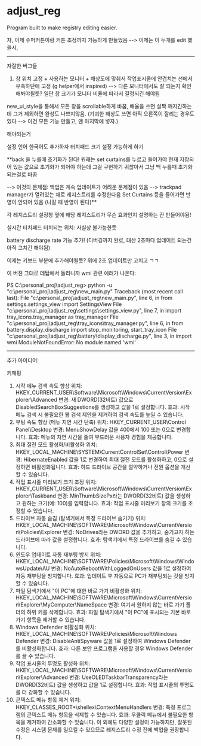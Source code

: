 # adjust_reg
Program built to make registry editing easier.

자, 이제 슈퍼커튼이랑 커튼 조정까지 가능하게 만들었음 --> 이제는 이 두개를 edit 했을시,
_______________
자잘한 버그들

1. 창 위치 고정 + 사용하는 모니터 + 해상도에 맞춰서 작업표시줄에 안겹치는 선에서 우측하단에 고정 (g helper에서 inspired)
--> 다른 모니터에서도 잘 되는지 확인해봐야될듯? 일단 창 크기가 모니터 비율에 따라서 결정되긴 해야됨

new_ui_style을 통해서 모든 창을 scrollable하게 바꿈, 배율을 쓰면 살짝 깨지긴하는데 그거 제외하면 완성도 나쁘지않음. (기괴한 해상도 쓰면 아직 오른쪽이 잘리는 경우도 있다 --> 이건 모든 기능 만들고, 맨 마지막에 넣자.)

해야되는거

설정 언어 한국어도 추가하자
터치패드 크기 설정 가능하게 하기

**back 을 누를때 초기화가 된다! 원래는 set curtains를 누르고 들어가야 현재 저장되어 있는 값으로 초기화가 되어야 하는데 그걸 구현하기 귀찮아서 그냥 백 누를때 초기화 되는걸로 바꿈

--> 이것의 문제점: 백업은 계속 업데이트가 어려운 문제점이 있음
--> trackpad manager가 열려있는 채로 레지스트리를 수정한다음 Set Curtains 등을 들어가면 반영이 안되어 있음 (나갈 때 반영이 된다)**

각 레지스트리 설정창 옆에 해당 레지스트리가 무슨 효과인지 설명하는 칸 만들어야됨!

실시간 터치패드 터치되는 위치: 사실상 불가능한듯

battery discharge rate 기능 추가! (디버깅까지 완료, 대산 2초마다 업데이트 되는건 아직 고치긴 해야됨)

이제는 키보드 부분에 추가해야될듯? 위에 2초 업데이트만 고치고 ㄱㄱ

이 버젼 그대로 데탑에서 돌리니까 wmi 관련 에러가 나온다:

PS C:\personal_proj\adjust_reg> python -u "c:\personal_proj\adjust_reg\new_main.py"
Traceback (most recent call last):
  File "c:\personal_proj\adjust_reg\new_main.py", line 6, in <module>
    from settings.settings_view import SettingsView
  File "c:\personal_proj\adjust_reg\settings\settings_view.py", line 7, in <module>
    import tray_icons.tray_manager as tray_manager
  File "c:\personal_proj\adjust_reg\tray_icons\tray_manager.py", line 6, in <module>
    from battery.display_discharge import stop_monitoring, start_tray_icon
  File "c:\personal_proj\adjust_reg\battery\display_discharge.py", line 3, in <module>
    import wmi
ModuleNotFoundError: No module named 'wmi'
_______________

추가 아이디어:

키매핑

1. 시작 메뉴 검색 속도 향상
위치: HKEY_CURRENT_USER\Software\Microsoft\Windows\CurrentVersion\Explorer\Advanced
변경: 새 DWORD(32비트) 값으로 DisabledSearchBoxSuggestions를 생성하고 값을 1로 설정합니다.
효과: 시작 메뉴 검색 시 불필요한 웹 검색 제안을 제거하여 검색 속도를 높일 수 있습니다.
2. 부팅 속도 향상 (메뉴 지연 시간 단축)
위치: HKEY_CURRENT_USER\Control Panel\Desktop
변경: MenuShowDelay 값을 400에서 100 또는 0으로 변경합니다.
효과: 메뉴의 지연 시간을 줄여 부드러운 사용자 경험을 제공합니다.
3. 최대 절전 모드 활성화/비활성화
위치: HKEY_LOCAL_MACHINE\SYSTEM\CurrentControlSet\Control\Power
변경: HibernateEnabled 값을 1로 변경하여 최대 절전 모드를 활성화하고, 0으로 설정하면 비활성화됩니다.
효과: 하드 드라이브 공간을 절약하거나 전원 옵션을 개선할 수 있습니다.
4. 작업 표시줄 미리보기 크기 조정
위치: HKEY_CURRENT_USER\Software\Microsoft\Windows\CurrentVersion\Explorer\Taskband
변경: MinThumbSizePx라는 DWORD(32비트) 값을 생성하고 원하는 크기(예: 100)를 입력합니다.
효과: 작업 표시줄 미리보기 창의 크기를 조정할 수 있습니다.
5. 드라이브 자동 숨김 (탐색기에서 특정 드라이브 숨기기)
위치: HKEY_LOCAL_MACHINE\SOFTWARE\Microsoft\Windows\CurrentVersion\Policies\Explorer
변경: NoDrives라는 DWORD 값을 추가하고, 숨기고자 하는 드라이브에 따라 값을 설정합니다.
효과: 탐색기에서 특정 드라이브를 숨길 수 있습니다.
6. 윈도우 업데이트 자동 재부팅 방지
위치: HKEY_LOCAL_MACHINE\SOFTWARE\Policies\Microsoft\Windows\WindowsUpdate\AU
변경: NoAutoRebootWithLoggedOnUsers 값을 1로 설정하여 자동 재부팅을 방지합니다.
효과: 업데이트 후 자동으로 PC가 재부팅되는 것을 방지할 수 있습니다.
7. 파일 탐색기에서 "이 PC"에 대한 바로 가기 비활성화
위치: HKEY_LOCAL_MACHINE\SOFTWARE\Microsoft\Windows\CurrentVersion\Explorer\MyComputer\NameSpace
변경: 여기서 원하지 않는 바로 가기 폴더의 하위 키를 삭제합니다.
효과: 파일 탐색기에서 "이 PC"에 표시되는 기본 바로 가기 항목을 제거할 수 있습니다.
8. Windows Defender 비활성화
위치: HKEY_LOCAL_MACHINE\SOFTWARE\Policies\Microsoft\Windows Defender
변경: DisableAntiSpyware 값을 1로 설정하여 Windows Defender를 비활성화합니다.
효과: 다른 보안 프로그램을 사용할 경우 Windows Defender를 끌 수 있습니다.
9. 작업 표시줄의 투명도 활성화
위치: HKEY_LOCAL_MACHINE\SOFTWARE\Microsoft\Windows\CurrentVersion\Explorer\Advanced
변경: UseOLEDTaskbarTransparency라는 DWORD(32비트) 값을 생성하고 값을 1로 설정합니다.
효과: 작업 표시줄의 투명도를 더 강화할 수 있습니다.
10. 콘텍스트 메뉴 항목 제거
위치: HKEY_CLASSES_ROOT\*\shellex\ContextMenuHandlers
변경: 특정 프로그램의 콘텍스트 메뉴 항목을 삭제할 수 있습니다.
효과: 우클릭 메뉴에서 불필요한 항목을 제거하여 간소화할 수 있습니다.
이 외에도 다양한 설정이 가능하지만, 잘못된 수정은 시스템 문제를 일으킬 수 있으므로 레지스트리 수정 전에 백업을 권장합니다.